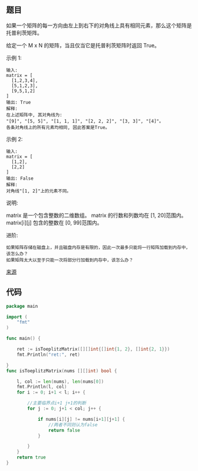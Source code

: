 
## 题目
如果一个矩阵的每一方向由左上到右下的对角线上具有相同元素，那么这个矩阵是托普利茨矩阵。

给定一个 M x N 的矩阵，当且仅当它是托普利茨矩阵时返回 True。

示例 1:
~~~
输入: 
matrix = [
  [1,2,3,4],
  [5,1,2,3],
  [9,5,1,2]
]
输出: True
解释:
在上述矩阵中, 其对角线为:
"[9]", "[5, 5]", "[1, 1, 1]", "[2, 2, 2]", "[3, 3]", "[4]"。
各条对角线上的所有元素均相同, 因此答案是True。
~~~

示例 2:
~~~
输入:
matrix = [
  [1,2],
  [2,2]
]
输出: False
解释: 
对角线"[1, 2]"上的元素不同。

~~~
说明:

 matrix 是一个包含整数的二维数组。
matrix 的行数和列数均在 [1, 20]范围内。
matrix[i][j] 包含的整数在 [0, 99]范围内。

进阶:
~~~
如果矩阵存储在磁盘上，并且磁盘内存是有限的，因此一次最多只能将一行矩阵加载到内存中，该怎么办？
如果矩阵太大以至于只能一次将部分行加载到内存中，该怎么办？
~~~

[来源](https://leetcode-cn.com/problems/toeplitz-matrix/)
## 代码
~~~go
package main

import (
	"fmt"
)

func main() {

	ret := isToeplitzMatrix([][]int{[]int{1, 2}, []int{2, 1}})
	fmt.Println("ret:", ret)

}
func isToeplitzMatrix(nums [][]int) bool {

	l, col := len(nums), len(nums[0])
	fmt.Println(l, col)
	for i := 0; i+1 < l; i++ {

		//主要临界点i+1 j+1的判断
		for j := 0; j+1 < col; j++ {

			if nums[i][j] != nums[i+1][j+1] {
				//两者不同则认为false
				return false
			}

		}
	}
	return true
}

~~~
